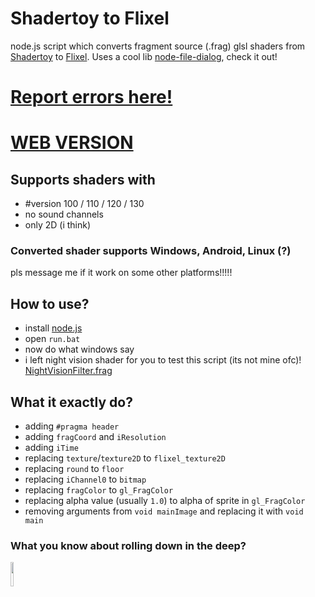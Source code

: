 # Shadertoy to Flixel
node.js script which converts fragment source (.frag) glsl shaders from [Shadertoy](https://www.shadertoy.com) to [Flixel](https://haxeflixel.com). Uses a cool lib [node-file-dialog](https://github.com/manorit2001/node-file-dialog), check it out!

# [Report errors here!](https://github.com/TheLeerName/ShadertoyToFlixel/issues/new)

# [WEB VERSION](https://theleername.github.io/ShadertoyToFlixel/)

## Supports shaders with
- #version 100 / 110 / 120 / 130
- no sound channels
- only 2D (i think)

### Converted shader supports Windows, Android, Linux (?)
pls message me if it work on some other platforms!!!!!

## How to use?
- install [node.js](https://nodejs.org)
- open `run.bat`
- now do what windows say
- i left night vision shader for you to test this script (its not mine ofc)! [NightVisionFilter.frag](https://github.com/TheLeerName/ShadertoyToFlixel/blob/main/NightVisionFilter.frag)

## What it exactly do?
- adding `#pragma header`
- adding `fragCoord` and `iResolution`
- adding `iTime`
- replacing `texture`/`texture2D` to `flixel_texture2D`
- replacing `round` to `floor`
- replacing `iChannel0` to `bitmap`
- replacing `fragColor` to `gl_FragColor`
- replacing alpha value (usually `1.0`) to alpha of sprite in `gl_FragColor`
- removing arguments from `void mainImage` and replacing it with `void main`

### What you know about rolling down in the deep?
<img src="https://i.imgur.com/FIFZhPm.gif" width="10%"/>
